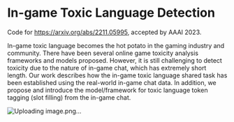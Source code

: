 # In-game Toxic Language Detection

Code for https://arxiv.org/abs/2211.05995, accepted by AAAI 2023.

In-game toxic language becomes the hot potato in the gaming industry and community. There have been several online game toxicity analysis frameworks and models proposed. However, it is still challenging to detect toxicity due to the nature of in-game chat, which has extremely short length. Our work describes how the in-game toxic language shared task has been established using the real-world in-game chat data. In addition, we propose and introduce the model/framework for toxic language token tagging (slot filling) from the in-game chat.

![Uploading image.png…]()


